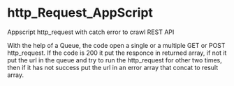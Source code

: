 # http_Request_AppScript
Appscript http_request with catch error to crawl REST API

With the help of a Queue, the code open a single or a multiple GET or POST http_request. If the code is 200 it put the responce in returned array, if not it put the url in the queue and try to run the http_request for other two times, then if it has not success put the url in an error array that concat to result array. 
